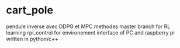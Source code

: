 # cart_pole
pendule inverse avec DDPG et MPC methodes
master branch for RL learning
rpi_control for environement interface of PC and raspberry pi
written in python/c++
